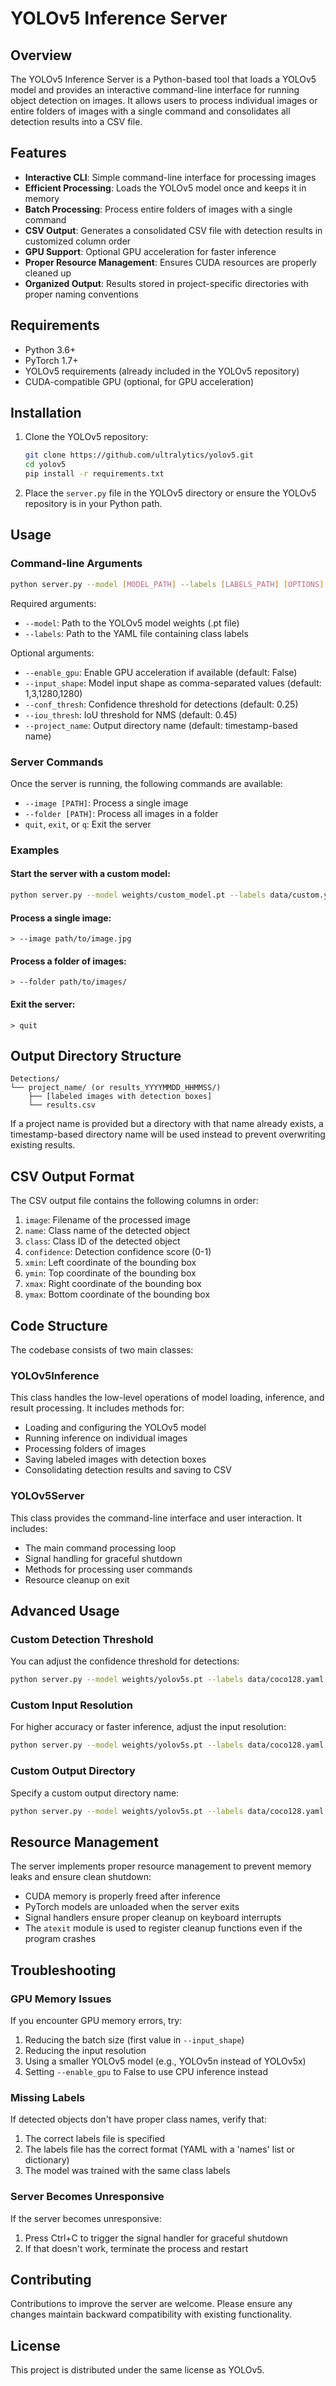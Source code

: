 # YOLOv5 Inference Server

## Overview

The YOLOv5 Inference Server is a Python-based tool that loads a YOLOv5 model and provides an interactive command-line interface for running object detection on images. It allows users to process individual images or entire folders of images with a single command and consolidates all detection results into a CSV file.

## Features

- **Interactive CLI**: Simple command-line interface for processing images
- **Efficient Processing**: Loads the YOLOv5 model once and keeps it in memory
- **Batch Processing**: Process entire folders of images with a single command
- **CSV Output**: Generates a consolidated CSV file with detection results in customized column order
- **GPU Support**: Optional GPU acceleration for faster inference
- **Proper Resource Management**: Ensures CUDA resources are properly cleaned up
- **Organized Output**: Results stored in project-specific directories with proper naming conventions

## Requirements

- Python 3.6+
- PyTorch 1.7+
- YOLOv5 requirements (already included in the YOLOv5 repository)
- CUDA-compatible GPU (optional, for GPU acceleration)

## Installation

1. Clone the YOLOv5 repository:
   ```bash
   git clone https://github.com/ultralytics/yolov5.git
   cd yolov5
   pip install -r requirements.txt
   ```

2. Place the `server.py` file in the YOLOv5 directory or ensure the YOLOv5 repository is in your Python path.

## Usage

### Command-line Arguments

```bash
python server.py --model [MODEL_PATH] --labels [LABELS_PATH] [OPTIONS]
```

Required arguments:
- `--model`: Path to the YOLOv5 model weights (.pt file)
- `--labels`: Path to the YAML file containing class labels

Optional arguments:
- `--enable_gpu`: Enable GPU acceleration if available (default: False)
- `--input_shape`: Model input shape as comma-separated values (default: 1,3,1280,1280)
- `--conf_thresh`: Confidence threshold for detections (default: 0.25)
- `--iou_thresh`: IoU threshold for NMS (default: 0.45)
- `--project_name`: Output directory name (default: timestamp-based name)

### Server Commands

Once the server is running, the following commands are available:

- `--image [PATH]`: Process a single image
- `--folder [PATH]`: Process all images in a folder
- `quit`, `exit`, or `q`: Exit the server

### Examples

#### Start the server with a custom model:

```bash
python server.py --model weights/custom_model.pt --labels data/custom.yaml --enable_gpu
```

#### Process a single image:

```
> --image path/to/image.jpg
```

#### Process a folder of images:

```
> --folder path/to/images/
```

#### Exit the server:

```
> quit
```

## Output Directory Structure

```
Detections/
└── project_name/ (or results_YYYYMMDD_HHMMSS/)
    ├── [labeled images with detection boxes]
    └── results.csv
```

If a project name is provided but a directory with that name already exists, a timestamp-based directory name will be used instead to prevent overwriting existing results.

## CSV Output Format

The CSV output file contains the following columns in order:

1. `image`: Filename of the processed image
2. `name`: Class name of the detected object
3. `class`: Class ID of the detected object
4. `confidence`: Detection confidence score (0-1)
5. `xmin`: Left coordinate of the bounding box
6. `ymin`: Top coordinate of the bounding box
7. `xmax`: Right coordinate of the bounding box
8. `ymax`: Bottom coordinate of the bounding box

## Code Structure

The codebase consists of two main classes:

### YOLOv5Inference

This class handles the low-level operations of model loading, inference, and result processing. It includes methods for:

- Loading and configuring the YOLOv5 model
- Running inference on individual images
- Processing folders of images
- Saving labeled images with detection boxes
- Consolidating detection results and saving to CSV

### YOLOv5Server

This class provides the command-line interface and user interaction. It includes:

- The main command processing loop
- Signal handling for graceful shutdown
- Methods for processing user commands
- Resource cleanup on exit

## Advanced Usage

### Custom Detection Threshold

You can adjust the confidence threshold for detections:

```bash
python server.py --model weights/yolov5s.pt --labels data/coco128.yaml --conf_thresh 0.5
```

### Custom Input Resolution

For higher accuracy or faster inference, adjust the input resolution:

```bash
python server.py --model weights/yolov5s.pt --labels data/coco128.yaml --input_shape 1,3,640,640
```

### Custom Output Directory

Specify a custom output directory name:

```bash
python server.py --model weights/yolov5s.pt --labels data/coco128.yaml --project_name my_detections
```

## Resource Management

The server implements proper resource management to prevent memory leaks and ensure clean shutdown:

- CUDA memory is properly freed after inference
- PyTorch models are unloaded when the server exits
- Signal handlers ensure proper cleanup on keyboard interrupts
- The `atexit` module is used to register cleanup functions even if the program crashes

## Troubleshooting

### GPU Memory Issues

If you encounter GPU memory errors, try:
1. Reducing the batch size (first value in `--input_shape`)
2. Reducing the input resolution
3. Using a smaller YOLOv5 model (e.g., YOLOv5n instead of YOLOv5x)
4. Setting `--enable_gpu` to False to use CPU inference instead

### Missing Labels

If detected objects don't have proper class names, verify that:
1. The correct labels file is specified
2. The labels file has the correct format (YAML with a 'names' list or dictionary)
3. The model was trained with the same class labels

### Server Becomes Unresponsive

If the server becomes unresponsive:
1. Press Ctrl+C to trigger the signal handler for graceful shutdown
2. If that doesn't work, terminate the process and restart

## Contributing

Contributions to improve the server are welcome. Please ensure any changes maintain backward compatibility with existing functionality.

## License

This project is distributed under the same license as YOLOv5. 